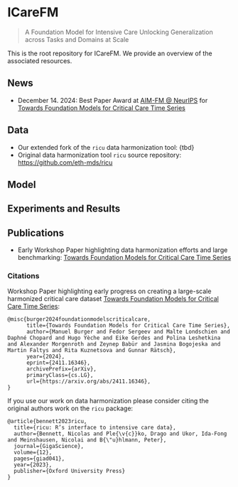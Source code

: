 # ICareFM

> A Foundation Model for Intensive Care Unlocking Generalization across Tasks and Domains at Scale

This is the root repository for ICareFM. We provide an overview of the associated resources.

## News

- December 14. 2024: Best Paper Award at [AIM-FM @ NeurIPS](https://aim-fm-24.github.io/NeurIPS/) for [Towards Foundation Models for Critical Care Time Series](https://arxiv.org/abs/2411.16346)

## Data

- Our extended fork of the `ricu` data harmonization tool: {tbd}
- Original data harmonization tool `ricu` source repository: https://github.com/eth-mds/ricu

## Model

## Experiments and Results

## Publications

- Early Workshop Paper highlighting data harmonization efforts and large benchmarking: [Towards Foundation Models for Critical Care Time Series](https://arxiv.org/abs/2411.16346)

### Citations

Workshop Paper highlighting early progress on creating a large-scale harmonized critical care dataset [Towards Foundation Models for Critical Care Time Series](https://arxiv.org/abs/2411.16346):
```
@misc{burger2024foundationmodelscriticalcare,
      title={Towards Foundation Models for Critical Care Time Series}, 
      author={Manuel Burger and Fedor Sergeev and Malte Londschien and Daphné Chopard and Hugo Yèche and Eike Gerdes and Polina Leshetkina and Alexander Morgenroth and Zeynep Babür and Jasmina Bogojeska and Martin Faltys and Rita Kuznetsova and Gunnar Rätsch},
      year={2024},
      eprint={2411.16346},
      archivePrefix={arXiv},
      primaryClass={cs.LG},
      url={https://arxiv.org/abs/2411.16346}, 
}
```

If you use our work on data harmonization please consider citing the original authors work on the `ricu` package:
```
@article{bennett2023ricu,
  title={ricu: R’s interface to intensive care data},
  author={Bennett, Nicolas and Ple{\v{c}}ko, Drago and Ukor, Ida-Fong and Meinshausen, Nicolai and B{\"u}hlmann, Peter},
  journal={GigaScience},
  volume={12},
  pages={giad041},
  year={2023},
  publisher={Oxford University Press}
}
```

